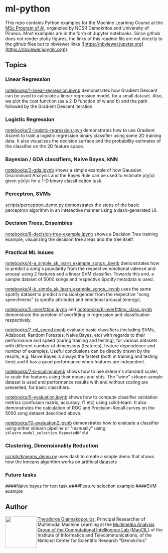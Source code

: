 # ml-python
This repo contains Python examples for the Machine Learning Course at the [MSc Program of AI](http://msc-ai.iit.demokritos.gr), organzied by NCSR Demokritos and University of Piraeus. Most examples are in the form of Jupyter notebooks. Since github does not render plotly figures, the links of this readme file are not directly to the github files but to nbviewer links ([https://nbviewer.jupyter.org](https://nbviewer.jupyter.org)). 

## Topics

### Linear Regression
[notebooks/1-linear-regression.ipynb](https://nbviewer.jupyter.org/github/tyiannak/ml-python/blob/main/notebooks/1-linear-regression.ipynb) demonstrates how Gradient Descent can be used to calculate a linear regression model, for a small dataset. Also, we plot the cost function (as a 2-D function of w and b) and the path followed by the Gradient Descent iteration. 

### Logistic Regression
[notebooks/2-logistic-regression.ipyn](https://nbviewer.jupyter.org/github/tyiannak/ml-python/blob/main/notebooks/2-logistic-regression.ipynb) demonstrates how to use Gradient Ascent to train a logistic regression binary classifier using some 2D training data. It also visualizes the decision surface and the probability estimates of the classifier on the 2D feature space. 

### Bayesian / GDA classifiers, Naive Bayes, kNN
[notebooks/3-gda.ipynb](https://nbviewer.jupyter.org/github/tyiannak/ml-python/blob/main/notebooks/3-gda.ipynb) shows a simple example of how Gaussian Discriminant Analysis and the Bayes Rule can be used to estimate p(y|x) given y(x|y) for a 1-D binary classification task. 

### Perceptron, SVMs
[scripts/perceptron_demo.py](https://github.com/tyiannak/ml-python/blob/main/scripts/perceptron_demo.py) demonstrates the steps of the basic perceptron algorithm in an interactive manner using a dash-generated UI. 

### Decision Trees, Ensembles
[notebooks/8-decision-tree-example.ipynb](https://nbviewer.jupyter.org/github/tyiannak/ml-python/blob/main/notebooks/8-decision-tree-example.ipynb) shows a Decision Tree training example, visualizing the decision tree areas and the tree itself. 

### Practical ML Issues
[notebooks/4-a_simple_sk_learn_example_songs_.ipynb](https://nbviewer.jupyter.org/github/tyiannak/ml-python/blob/main/notebooks/4-a_simple_sk_learn_example_songs_.ipynb) demonstrates how to predict a song's popularity from the respective emotional valence and arousal using 2 features and a linear SVM classifier. Towards this end, a sample dataset of 5000 songs and respective Spotify metadata is used. 

[notebooks/4-b_simple_sk_learn_example_songs_.ipynb](https://nbviewer.jupyter.org/github/tyiannak/ml-python/blob/main/notebooks/4-b_simple_sk_learn_example_songs_.ipynb) uses the same spotify dataset to predict a musical gender from the respective "song speechiness" (a spotify attribute) and emotional arousal (energy).

[notebooks/5-overfitting.ipynb](https://nbviewer.jupyter.org/github/tyiannak/ml-python/blob/main/notebooks/5-overfitting.ipynb) and [notebooks/6-overfitting_class.ipynb](https://nbviewer.jupyter.org/github/tyiannak/ml-python/blob/main/notebooks/6-overfitting_class.ipynb) demonstrate the problem of overfitting in regression and classfication respectively. 

[notebooks/7-ml_speed.ipynb](https://nbviewer.jupyter.org/github/tyiannak/ml-python/blob/main/notebooks/7-ml_speed.ipynb) evaluate basic classifiers (including SVMs, Adaboost, Random Forestes, Naive Bayes, etc) with regards to their performance and speed (during training and testing), for various datasets with different number of dimensions (features), feature dependence and number of examples. Useful conclusions can be directly drawn by the results, e.g. Naive Bayes is always the fastest (both in training and testing time) and it has a good performance when features are indepedent. 

[notebooks/7-b-scaling.ipynb](https://nbviewer.org/github/tyiannak/ml-python/blob/main/notebooks/7-b-scaling.ipynb) shows how to use sklearn's standard scaler, to scale the features using their means and stds. The "wine" sklearn sample dataset is used and performance results with and without scaling are presented, for basic classifiers. 

[notebooks/9-evaluation.ipynb](https://nbviewer.jupyter.org/github/tyiannak/ml-python/blob/main/notebooks/9-evaluation.ipynb) shows how to compute classifier validation metrics (confusion matrix, accuracy, f1 etc) using scikit-learn. It also demonstrates the calculation of ROC and Precision-Recall curves on the 5000 song dataset described above. 

[notebooks/10-evaluation2.ipynb](https://nbviewer.org/github/tyiannak/ml-python/blob/main/notebooks/10-evaluation2.ipynb) demonstrates how to evaluate a classifier using either sklearn pipeline or "manually" using `sklearn.model_selection.RepeatedKFold`

### Clustering, Dimensionality Reduction
[scripts/kmeans_demo.py](https://github.com/tyiannak/ml-python/blob/main/scripts/kmeans_demo.py) uses dash to create a simple demo that shows how the kmeans algorithm works on artificial datasets

### Future tasks
####Naive bayes for text task
####Feature selection example
####SVM example

## Author
<img src="https://tyiannak.github.io/files/3.JPG" align="left" height="100"/>

[Theodoros Giannakopoulos](https://tyiannak.github.io),
Principal Researcher of Multimodal Machine Learning at the [Multimedia Analysis Group of the Computational Intelligence Lab (MagCIL)](https://labs-repos.iit.demokritos.gr/MagCIL/index.html) of the Institute of Informatics and Telecommunications, of the National Center for Scientific Research "Demokritos"
